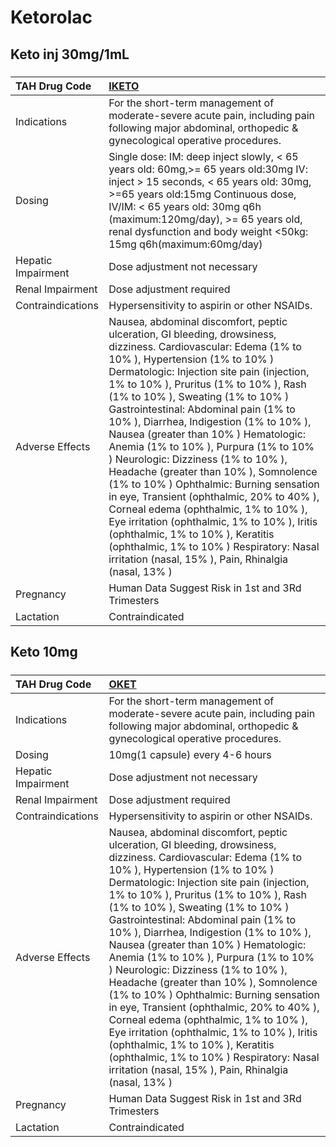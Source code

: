 # Ketorolac

## Keto inj 30mg/1mL

##### 

| TAH Drug Code      | [IKETO](https://www.tahsda.org.tw/drugs/hissearch.php?drug_code=IKETO)                                                                                                                                                                                                                                                                                                                                                                                                                                                                                                                                                                                                                                                                                                                                                                                  |
|:-------------------|:--------------------------------------------------------------------------------------------------------------------------------------------------------------------------------------------------------------------------------------------------------------------------------------------------------------------------------------------------------------------------------------------------------------------------------------------------------------------------------------------------------------------------------------------------------------------------------------------------------------------------------------------------------------------------------------------------------------------------------------------------------------------------------------------------------------------------------------------------------|
| Indications        | For the short-term management of moderate-severe acute pain, including pain following major abdominal, orthopedic & gynecological operative procedures.                                                                                                                                                                                                                                                                                                                                                                                                                                                                                                                                                                                                                                                                                                 |
| Dosing             | Single dose: IM: deep inject slowly, < 65 years old: 60mg,>= 65 years old:30mg IV: inject > 15 seconds, < 65 years old: 30mg, >=65 years old:15mg Continuous dose, IV/IM: < 65 years old: 30mg q6h (maximum:120mg/day), >= 65 years old, renal dysfunction and body weight <50kg: 15mg q6h(maximum:60mg/day)                                                                                                                                                                                                                                                                                                                                                                                                                                                                                                                                            |
| Hepatic Impairment | Dose adjustment not necessary                                                                                                                                                                                                                                                                                                                                                                                                                                                                                                                                                                                                                                                                                                                                                                                                                           |
| Renal Impairment   | Dose adjustment required                                                                                                                                                                                                                                                                                                                                                                                                                                                                                                                                                                                                                                                                                                                                                                                                                                |
| Contraindications  | Hypersensitivity to aspirin or other NSAIDs.                                                                                                                                                                                                                                                                                                                                                                                                                                                                                                                                                                                                                                                                                                                                                                                                            |
| Adverse Effects    | Nausea, abdominal discomfort, peptic ulceration, GI bleeding, drowsiness, dizziness. Cardiovascular: Edema (1% to 10% ), Hypertension (1% to 10% ) Dermatologic: Injection site pain (injection, 1% to 10% ), Pruritus (1% to 10% ), Rash (1% to 10% ), Sweating (1% to 10% ) Gastrointestinal: Abdominal pain (1% to 10% ), Diarrhea, Indigestion (1% to 10% ), Nausea (greater than 10% ) Hematologic: Anemia (1% to 10% ), Purpura (1% to 10% ) Neurologic: Dizziness (1% to 10% ), Headache (greater than 10% ), Somnolence (1% to 10% ) Ophthalmic: Burning sensation in eye, Transient (ophthalmic, 20% to 40% ), Corneal edema (ophthalmic, 1% to 10% ), Eye irritation (ophthalmic, 1% to 10% ), Iritis (ophthalmic, 1% to 10% ), Keratitis (ophthalmic, 1% to 10% ) Respiratory: Nasal irritation (nasal, 15% ), Pain, Rhinalgia (nasal, 13% ) |
| Pregnancy          | Human Data Suggest Risk in 1st and 3Rd Trimesters                                                                                                                                                                                                                                                                                                                                                                                                                                                                                                                                                                                                                                                                                                                                                                                                       |
| Lactation          | Contraindicated                                                                                                                                                                                                                                                                                                                                                                                                                                                                                                                                                                                                                                                                                                                                                                                                                                         |

## Keto 10mg

##### 

| TAH Drug Code      | [OKET](https://www.tahsda.org.tw/drugs/hissearch.php?drug_code=OKET)                                                                                                                                                                                                                                                                                                                                                                                                                                                                                                                                                                                                                                                                                                                                                                                    |
|:-------------------|:--------------------------------------------------------------------------------------------------------------------------------------------------------------------------------------------------------------------------------------------------------------------------------------------------------------------------------------------------------------------------------------------------------------------------------------------------------------------------------------------------------------------------------------------------------------------------------------------------------------------------------------------------------------------------------------------------------------------------------------------------------------------------------------------------------------------------------------------------------|
| Indications        | For the short-term management of moderate-severe acute pain, including pain following major abdominal, orthopedic & gynecological operative procedures.                                                                                                                                                                                                                                                                                                                                                                                                                                                                                                                                                                                                                                                                                                 |
| Dosing             | 10mg(1 capsule) every 4-6 hours                                                                                                                                                                                                                                                                                                                                                                                                                                                                                                                                                                                                                                                                                                                                                                                                                         |
| Hepatic Impairment | Dose adjustment not necessary                                                                                                                                                                                                                                                                                                                                                                                                                                                                                                                                                                                                                                                                                                                                                                                                                           |
| Renal Impairment   | Dose adjustment required                                                                                                                                                                                                                                                                                                                                                                                                                                                                                                                                                                                                                                                                                                                                                                                                                                |
| Contraindications  | Hypersensitivity to aspirin or other NSAIDs.                                                                                                                                                                                                                                                                                                                                                                                                                                                                                                                                                                                                                                                                                                                                                                                                            |
| Adverse Effects    | Nausea, abdominal discomfort, peptic ulceration, GI bleeding, drowsiness, dizziness. Cardiovascular: Edema (1% to 10% ), Hypertension (1% to 10% ) Dermatologic: Injection site pain (injection, 1% to 10% ), Pruritus (1% to 10% ), Rash (1% to 10% ), Sweating (1% to 10% ) Gastrointestinal: Abdominal pain (1% to 10% ), Diarrhea, Indigestion (1% to 10% ), Nausea (greater than 10% ) Hematologic: Anemia (1% to 10% ), Purpura (1% to 10% ) Neurologic: Dizziness (1% to 10% ), Headache (greater than 10% ), Somnolence (1% to 10% ) Ophthalmic: Burning sensation in eye, Transient (ophthalmic, 20% to 40% ), Corneal edema (ophthalmic, 1% to 10% ), Eye irritation (ophthalmic, 1% to 10% ), Iritis (ophthalmic, 1% to 10% ), Keratitis (ophthalmic, 1% to 10% ) Respiratory: Nasal irritation (nasal, 15% ), Pain, Rhinalgia (nasal, 13% ) |
| Pregnancy          | Human Data Suggest Risk in 1st and 3Rd Trimesters                                                                                                                                                                                                                                                                                                                                                                                                                                                                                                                                                                                                                                                                                                                                                                                                       |
| Lactation          | Contraindicated                                                                                                                                                                                                                                                                                                                                                                                                                                                                                                                                                                                                                                                                                                                                                                                                                                         |

